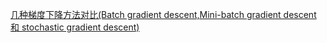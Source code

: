 [几种梯度下降方法对比(Batch gradient descent,Mini-batch gradient descent 和 stochastic gradient descent)](https://blog.csdn.net/u012328159/article/details/80252012)